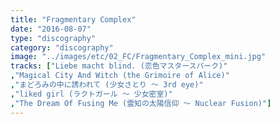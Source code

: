```yaml
---
title: "Fragmentary Complex"
date: "2016-08-07"
type: "discography"
category: "discography"
image: "../images/etc/02_FC/Fragmentary_Complex_mini.jpg"
tracks: ["Liebe macht blind. (恋色マスタースパーク)"
,"Magical City And Witch (the Grimoire of Alice)"
,"まどろみの中に誘われて (少女さとり ～ 3rd eye)"
,"liked girl (ラクトガール ～ 少女密室)"
,"The Dream Of Fusing Me (霊知の太陽信仰 ～ Nuclear Fusion)"]
---
```

